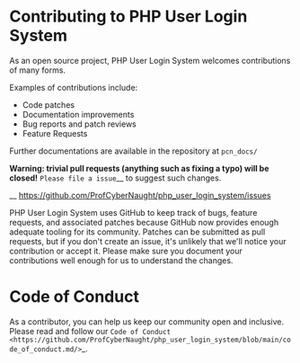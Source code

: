 Contributing to PHP User Login System
=====================================

As an open source project, PHP User Login System welcomes contributions of many forms.

Examples of contributions include:

* Code patches
* Documentation improvements
* Bug reports and patch reviews
* Feature Requests

Further documentations are available in the repository at
``pcn_docs/``

**Warning: trivial pull requests (anything such as fixing a typo)
will be closed!** `Please file a issue`__ to suggest such changes.

__ https://github.com/ProfCyberNaught/php_user_login_system/issues

PHP User Login System uses GitHub to keep track of bugs, feature requests, and associated
patches because GitHub now provides enough adequate tooling for its community.
Patches can be submitted as pull requests, but if you don't create an issue,
it's unlikely that we'll notice your contribution or accept it. Please make sure you
document your contributions well enough for us to understand the changes.

Code of Conduct
===============

As a contributor, you can help us keep our community open and inclusive.
Please read and follow our `Code of Conduct <https://github.com/ProfCyberNaught/php_user_login_system/blob/main/code_of_conduct.md/>`_.